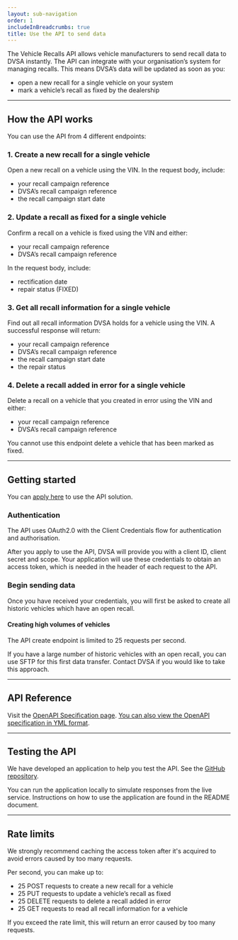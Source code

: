 ```yaml
---
layout: sub-navigation
order: 1
includeInBreadcrumbs: true
title: Use the API to send data
---
```


The Vehicle Recalls API allows vehicle manufacturers to send recall data to DVSA instantly. The API can integrate with your organisation’s system for managing recalls. This means DVSA’s data will be updated as soon as you:

- open a new recall for a single vehicle on your system
- mark a vehicle’s recall as fixed by the dealership

---

## How the API works

You can use the API from 4 different endpoints:

### 1. Create a new recall for a single vehicle

Open a new recall on a vehicle using the VIN. In the request body, include:

-	your recall campaign reference
-	DVSA’s recall campaign reference
-	the recall campaign start date

### 2. Update a recall as fixed for a single vehicle

Confirm a recall on a vehicle is fixed using the VIN and either:

- your recall campaign reference
- DVSA’s recall campaign reference

In the request body, include:

- rectification date
- repair status (FIXED)

### 3. Get all recall information for a single vehicle

Find out all recall information DVSA holds for a vehicle using the VIN. A successful response will return:

-	your recall campaign reference
-	DVSA’s recall campaign reference
-	the recall campaign start date
-	the repair status

### 4. Delete a recall added in error for a single vehicle

Delete a recall on a vehicle that you created in error using the VIN and either:
- your recall campaign reference
- DVSA’s recall campaign reference

You cannot use this endpoint delete a vehicle that has been marked as fixed.

---

## Getting started

You can [apply here](https://forms.office.com/e/QLHWZ2jeNc) to use the API solution.

### Authentication

The API uses OAuth2.0 with the Client Credentials flow for authentication and authorisation.

After you apply to use the API, DVSA will provide you with a client ID, client secret and scope. Your application will use these credentials to obtain an access token, which is needed in the header of each request to the API.

### Begin sending data

Once you have received your credentials, you will first be asked to create all historic vehicles which have an open recall.

#### Creating high volumes of vehicles
The API create endpoint is limited to 25 requests per second.

If you have a large number of historic vehicles with an open recall, you can use SFTP for this first data transfer. Contact DVSA if you would like to take this approach.

---

## API Reference

Visit the [OpenAPI Specification page](/recalls/vehicle-recalls-service/api-spec/). [You can also view the OpenAPI specification in YML format](/recalls/vehicle-recalls-service/api-spec/external_api_recalls.yml).

---

## Testing the API

We have developed an application to help you test the API. See the [GitHub repository](https://github.com/dvsa/recalls-mock-api).

You can run the application locally to simulate responses from the live service.
Instructions on how to use the application are found in the README document.

---

## Rate limits

We strongly recommend caching the access token after it's acquired to avoid errors caused by too many requests.

Per second, you can make up to:

- 25 POST requests to create a new recall for a vehicle
- 25 PUT requests to update a vehicle’s recall as fixed
- 25 DELETE requests to delete a recall added in error
- 25 GET requests to read all recall information for a vehicle

If you exceed the rate limit, this will return an error caused by too many requests.
